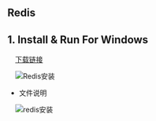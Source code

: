 ## Redis

## 1. Install & Run For Windows

    [下载链接](https://github.com/tporadowski/redis)

    ![Redis安装](http://m.biancheng.net/uploads/allimg/210913/131Ga535-0.gif)

* 文件说明

    ![redis安装](http://m.biancheng.net/uploads/allimg/210913/131G91346-1.gif)

    
